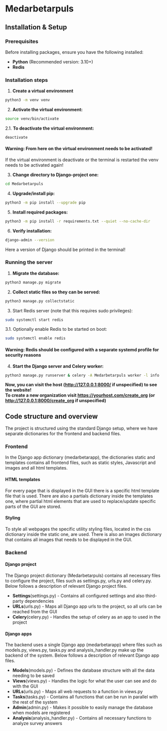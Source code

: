 # Medarbetarpuls

## Installation & Setup

### Prerequisites

Before installing packages, ensure you have the following installed:

- **Python** (Recommended version: 3.10+)
- **Redis**

### Installation steps

1. **Create a virtual environment**

```sh
python3 -m venv venv
```

2. **Activate the virtual environment:**

```sh
source venv/bin/activate
```

2.1. **To deactivate the virtual environment:**

```sh
deactivate
```

#### **Warning: From here on the virtual environment needs to be activated!**

If the virtual environment is deactivate or the terminal is restarted the
venv needs to be activated again!

3. **Change directory to Django-project one:**

```sh
cd Medarbetarpuls
```

4. **Upgrade/install pip:**

```sh
python3 -m pip install --upgrade pip
```

5. **Install required packages:**

```sh
python3 -m pip install -r requirements.txt --quiet --no-cache-dir
```

6. **Verify installation:**

```sh
django-admin --version
```

Here a version of Django should be printed in the terminal!

### Running the server

1. **Migrate the database:**
```sh
python3 manage.py migrate
```

2. **Collect static files so they can be served:**
```sh
python3 manage.py collectstatic
```

3. Start Redis server (note that this requires sudo privileges):
```sh
sudo systemctl start redis
```

3.1. Optionally enable Redis to be started on boot:
```sh
sudo systemctl enable redis
```

#### **Warning: Redis should be configured with a separate systemd profile for security reasons**

4. **Start the Django server and Celery worker:**
```sh
python3 manage.py runserver & celery -A Medarbetarpuls worker -l info
```

**Now, you can visit the host (http://127.0.0.1:8000/ if unspecified) to see the website!**       
**To create a new organization visit https://yourhost.com/create_org (or http://127.0.0.1:8000/create_org if unspecified)** 


## Code structure and overview
The project is structured using the standard Django setup, where we have 
separate dictionaries for the frontend and backend files.    

### Frontend 
In the Django app dictionary (medarbetarapp), the dictionaries static and templates contains all 
frontend files, such as static styles, Javascript and images and all html templates. 

#### HTML templates
For every page that is displayed in the GUI there is a specific html template file that is used. There 
are also a partials dictionary inside the templates one, where partial html elements that are used to 
replace/update specific parts of the GUI are stored. 

#### Styling 
To style all webpages the specific utility styling files, located in the css dictionary inside the static one, 
are used. There is also an images dictionary that contains all images that needs to be displayed in the GUI. 

### Backend

#### Django project 
The Django project dictionary (Medarbetarpuls) contains all necessary files to configure the project, files 
such as settings.py, urls.py and celery.py. Below follows a description of relevant Django project files.  

* **Settings**(settings.py) - Contains all configured settings and also third-party dependencies
* **URLs**(urls.py) - Maps all Django app urls to the project, so all urls can be reached from the GUI
* **Celery**(celery.py) - Handles the setup of celery as an app to used in the project

#### Django apps
The backend uses a single Django app (medarbetarapp) where files such as models.py, views.py, tasks.py and 
analysis_handler.py make up the backend of the system. Below follows a description of relevant Django app files.

* **Models**(models.py) - Defines the database structure with all the data needing to be saved  
* **Views**(views.py) - Handles the logic for what the user can see and do with the GUI 
* **URLs**(urls.py) - Maps all web requests to a function in views.py
* **Tasks**(tasks.py) - Contains all functions that can be run in parallel with the rest of the system 
* **Admin**(admin.py) - Makes it possible to easily manage the database when models are registered
* **Analysis**(analysis_handler.py) - Contains all necessary functions to analyze survey answers  

